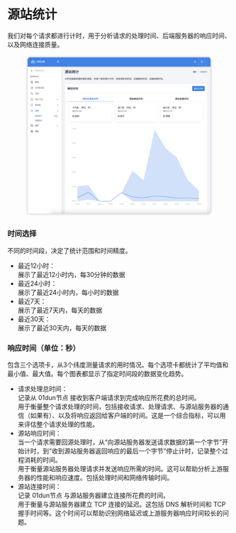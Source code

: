# 源站统计

我们对每个请求都进行计时，用于分析请求的处理时间、后端服务器的响应时间、以及网络连接质量。

<figure><img src="../.gitbook/assets/image (15).png" alt=""><figcaption></figcaption></figure>

### 时间选择

不同的时间段，决定了统计范围和时间精度。

* 最近12小时：\
  展示了最近12小时内，每30分钟的数据
* 最近24小时：\
  展示了最近24小时内，每小时的数据
* 最近7天：\
  展示了最近7天内，每天的数据
* 最近30天：\
  展示了最近30天内，每天的数据

### 响应时间（单位：秒）

包含三个选项卡，从3个纬度测量请求的用时情况。每个选项卡都统计了平均值和最小值、最大值。每个图表都显示了指定时间段的数据变化趋势。

* 请求处理总时间：\
  记录从 01dun节点 接收到客户端请求到完成响应所花费的总时间。\
  用于衡量整个请求处理的时间，包括接收请求、处理请求、与源站服务器的通信（如果有）、以及将响应返回给客户端的时间。这是一个综合指标，可以用来评估整个请求处理的性能。
* 源站响应时间：\
  当一个请求需要回源处理时，从“向源站服务器发送请求数据的第一个字节”开始计时，到“收到源站服务器返回响应的最后一个字节”停止计时，记录整个过程消耗的时间。\
  用于衡量源站服务器处理请求并发送响应所需的时间。这可以帮助分析上游服务器的性能和响应速度。包括处理时间和网络传输时间。
* 源站连接时间：\
  记录 01dun节点 与源站服务器建立连接所花费的时间。\
  用于衡量与源站服务器建立 TCP 连接的延迟。这包括 DNS 解析时间和 TCP 握手时间等。这个时间可以帮助识别网络延迟或上游服务器响应时间较长的问题。
